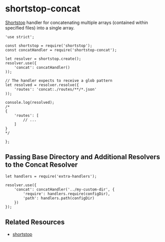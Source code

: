 # shortstop-concat

[Shortstop](https://www.npmjs.com/package/shortstop) handler for concatenating multiple arrays (contained within specified files) into a single array.

```
'use strict';

const shortstop = require('shortstop');
const concatHandler = require('shortstop-concat');

let resolver = shortstop.create();
resolver.use({
    'concat': concatHandler()
));

// The handler expects to receive a glob pattern
let resolved = resolver.resolve({
    'routes': 'concat:./routes/**/*.json'
));

console.log(resolved);
/*
{
    'routes': [
        // ...
    ]
}
*/

};
```

## Passing Base Directory and Additional Resolvers to the Concat Resolver

```
let handlers = require('extra-handlers');

resolver.use({
    'concat': concatHandler('../my-custom-dir', {
        'require': handlers.require(configDir),
        'path': handlers.path(configDir)
    })
});
```

## Related Resources

- [shortstop](https://www.npmjs.com/package/shortstop)